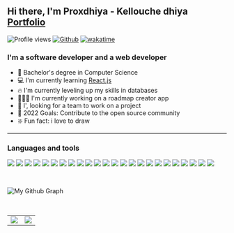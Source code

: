 ## Hi there, I'm Proxdhiya - Kellouche dhiya [Portfolio](https://proxdhiya.github.io/proXDhiya-portfolio/)

![Profile views](https://page-views.glitch.me/badge?page_id=proXDhiya.visitor-badge)
[![Github](https://img.shields.io/github/followers/proXDhiya?label=Follow&style=social)](https://github.com/proXDhiya)
[![wakatime](https://wakatime.com/badge/user/eee74027-39b5-400f-85f8-8cab13f6b3ae.svg)](https://wakatime.com/@eee74027-39b5-400f-85f8-8cab13f6b3ae)

### I'm a software developer and a web developer

- 🔭 Bachelor's degree in Computer Science
- 💻 I'm currently learning [React.js](https://reactjs.org/)
- 🔥 I'm currently leveling up my skills in databases
- 👨🏻‍💻 I'm currently working on a roadmap creator app
- 👥 I', looking for a team to work on a project
- 📆 2022 Goals: Contribute to the open source community
- ❇️ Fun fact: i love to draw

---

### Languages and tools

![](https://skillicons.dev/icons?i=c)
![](https://skillicons.dev/icons?i=cpp)
![](https://skillicons.dev/icons?i=java)
![](https://skillicons.dev/icons?i=php)
![](https://skillicons.dev/icons?i=js)
![](https://skillicons.dev/icons?i=html)
![](https://skillicons.dev/icons?i=css)
![](https://skillicons.dev/icons?i=pug)
![](https://skillicons.dev/icons?i=dart)
![](https://skillicons.dev/icons?i=flutter)
![](https://skillicons.dev/icons?i=nodejs)
![](https://skillicons.dev/icons?i=express)
![](https://skillicons.dev/icons?i=electron)
![](https://skillicons.dev/icons?i=bash)
![](https://skillicons.dev/icons?i=git)
![](https://skillicons.dev/icons?i=github)
![](https://skillicons.dev/icons?i=mysql)
![](https://skillicons.dev/icons?i=postgresql)
![](https://skillicons.dev/icons?i=sqlite)
![](https://skillicons.dev/icons?i=figma)
![](https://skillicons.dev/icons?i=vscode)
![](https://skillicons.dev/icons?i=heroku)
![](https://skillicons.dev/icons?i=discord)
![](https://skillicons.dev/icons?i=bots)

<br />

![My Github Graph](https://activity-graph.herokuapp.com/graph?username=proXDhiya&bg_color=dcf0f3&color=4b1a1c&line=fa595f)

<br />

|  |  |
| --- | --- |
| <img src="https://github-readme-stats.vercel.app/api?username=proXDhiya&title_color=fa595f&bg_color=dcf0f3"/> | <img src="https://github-readme-streak-stats.herokuapp.com/?user=proXDhiya&background=dcf0f3&ring=fa595f&currStreakLabel=4b1a1c"/> |
